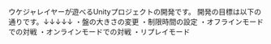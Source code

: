 ウケジャレイヤーが遊べるUnityプロジェクトの開発です。
開発の目標は以下の通りです。↓↓↓↓↓
・盤の大きさの変更
・制限時間の設定
・オフラインモードでの対戦
・オンラインモードでの対戦
・リプレイモード
